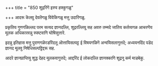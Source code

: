 +++
title = "850 शूद्ररिगॆ इरुव हक्कुगळु"

+++
आदरू कॆलवु देवतॆगळु विवेकिगळु मत्तु उदारिगळु.

प्रकृतिय गुणगळिल्लद परम सत्यद ज्ञानदल्लि, शूद्ररल्लियू सह अवरु तम्मदे जातिय कर्तव्यगळ आचरणॆय मूलक अधिकारवन्नु स्पष्टवागि घोषिसुत्तारॆ.

इदन्नु इतिहास मत्तु पुराणगळॆरडरिंदलू ऒत्तायिसल्पट्ट ई विषयगळिगॆ अन्वयिसलागुत्तदॆ; अध्ययनदिंद पडॆद ज्ञानद मूलवु निषेधिसल्पट्टिद्दरू सह.

आदरॆ ज्ञानप्राप्तियु शुद्ध देहद मूलकवागुत्तदॆ; आद्दरिंद ई लोकदल्लि ज्ञानक्कागि शूद्रनू कर्म माडबेकु.

